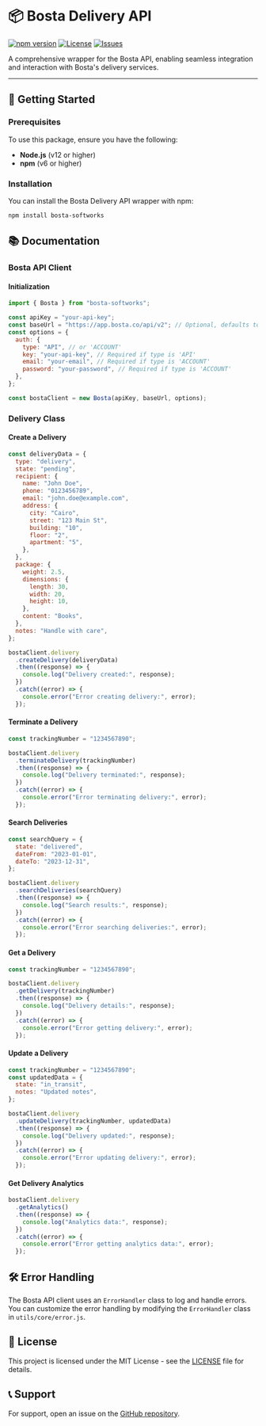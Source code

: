 # 📦 Bosta Delivery API

[![npm version](https://img.shields.io/npm/v/bosta-softworks)](https://www.npmjs.com/package/bosta-softworks)
[![License](https://github.com/Softworks-Studio/bosta-softworks/blob/main/LICENSE)](LICENSE)
[![Issues](https://github.com/Softworks-Studio/bosta-softworks/issues)](https://github.com/your-repo/bosta-softworks/issues)

A comprehensive wrapper for the Bosta API, enabling seamless integration and interaction with Bosta's delivery services.

---

## 🚀 Getting Started

### Prerequisites

To use this package, ensure you have the following:

- **Node.js** (v12 or higher)
- **npm** (v6 or higher)

### Installation

You can install the Bosta Delivery API wrapper with npm:

```bash
npm install bosta-softworks
```

## 📚 Documentation

### Bosta API Client

#### Initialization

```javascript
import { Bosta } from "bosta-softworks";

const apiKey = "your-api-key";
const baseUrl = "https://app.bosta.co/api/v2"; // Optional, defaults to Bosta's API URL
const options = {
  auth: {
    type: "API", // or 'ACCOUNT'
    key: "your-api-key", // Required if type is 'API'
    email: "your-email", // Required if type is 'ACCOUNT'
    password: "your-password", // Required if type is 'ACCOUNT'
  },
};

const bostaClient = new Bosta(apiKey, baseUrl, options);
```

### Delivery Class

#### Create a Delivery

```javascript
const deliveryData = {
  type: "delivery",
  state: "pending",
  recipient: {
    name: "John Doe",
    phone: "0123456789",
    email: "john.doe@example.com",
    address: {
      city: "Cairo",
      street: "123 Main St",
      building: "10",
      floor: "2",
      apartment: "5",
    },
  },
  package: {
    weight: 2.5,
    dimensions: {
      length: 30,
      width: 20,
      height: 10,
    },
    content: "Books",
  },
  notes: "Handle with care",
};

bostaClient.delivery
  .createDelivery(deliveryData)
  .then((response) => {
    console.log("Delivery created:", response);
  })
  .catch((error) => {
    console.error("Error creating delivery:", error);
  });
```

#### Terminate a Delivery

```javascript
const trackingNumber = "1234567890";

bostaClient.delivery
  .terminateDelivery(trackingNumber)
  .then((response) => {
    console.log("Delivery terminated:", response);
  })
  .catch((error) => {
    console.error("Error terminating delivery:", error);
  });
```

#### Search Deliveries

```javascript
const searchQuery = {
  state: "delivered",
  dateFrom: "2023-01-01",
  dateTo: "2023-12-31",
};

bostaClient.delivery
  .searchDeliveries(searchQuery)
  .then((response) => {
    console.log("Search results:", response);
  })
  .catch((error) => {
    console.error("Error searching deliveries:", error);
  });
```

#### Get a Delivery

```javascript
const trackingNumber = "1234567890";

bostaClient.delivery
  .getDelivery(trackingNumber)
  .then((response) => {
    console.log("Delivery details:", response);
  })
  .catch((error) => {
    console.error("Error getting delivery:", error);
  });
```

#### Update a Delivery

```javascript
const trackingNumber = "1234567890";
const updatedData = {
  state: "in_transit",
  notes: "Updated notes",
};

bostaClient.delivery
  .updateDelivery(trackingNumber, updatedData)
  .then((response) => {
    console.log("Delivery updated:", response);
  })
  .catch((error) => {
    console.error("Error updating delivery:", error);
  });
```

#### Get Delivery Analytics

```javascript
bostaClient.delivery
  .getAnalytics()
  .then((response) => {
    console.log("Analytics data:", response);
  })
  .catch((error) => {
    console.error("Error getting analytics data:", error);
  });
```

## 🛠️ Error Handling

The Bosta API client uses an `ErrorHandler` class to log and handle errors. You can customize the error handling by modifying the `ErrorHandler` class in `utils/core/error.js`.

## 📄 License

This project is licensed under the MIT License - see the [LICENSE](https://github.com/Softworks-Studio/bosta-softworks/blob/main/LICENSE) file for details.

## 📞 Support

For support, open an issue on the [GitHub repository](https://github.com/Softworks-Studio/bosta-softworks/issues).
